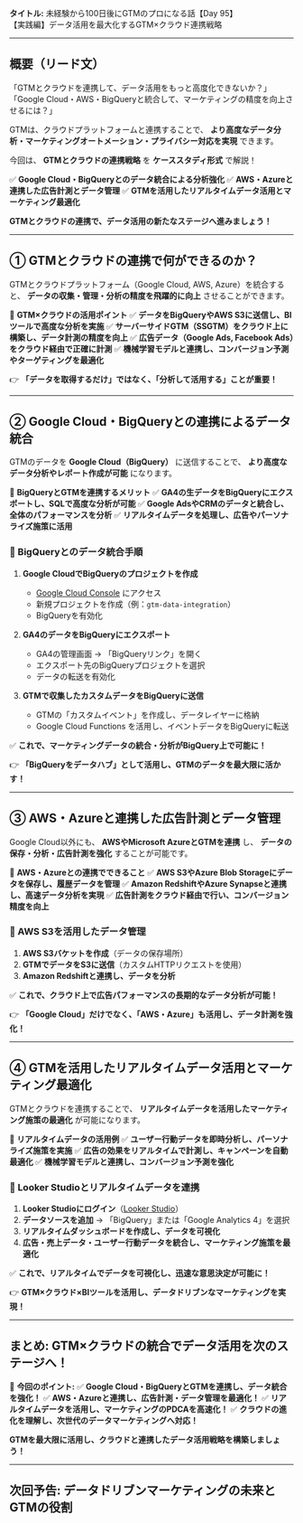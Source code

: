 **タイトル:**
未経験から100日後にGTMのプロになる話【Day 95】\
【実践編】データ活用を最大化するGTM×クラウド連携戦略

---

## **概要（リード文）**

「GTMとクラウドを連携して、データ活用をもっと高度化できないか？」
「Google Cloud・AWS・BigQueryと統合して、マーケティングの精度を向上させるには？」

GTMは、クラウドプラットフォームと連携することで、
**より高度なデータ分析・マーケティングオートメーション・プライバシー対応を実現** できます。

今回は、 **GTMとクラウドの連携戦略** を **ケーススタディ形式** で解説！

✅ **Google Cloud・BigQueryとのデータ統合による分析強化**
✅ **AWS・Azureと連携した広告計測とデータ管理**
✅ **GTMを活用したリアルタイムデータ活用とマーケティング最適化**

**GTMとクラウドの連携で、データ活用の新たなステージへ進みましょう！**

---

## **① GTMとクラウドの連携で何ができるのか？**

GTMとクラウドプラットフォーム（Google Cloud, AWS, Azure）を統合すると、
**データの収集・管理・分析の精度を飛躍的に向上** させることができます。

📌 **GTM×クラウドの活用ポイント**
✅ **データをBigQueryやAWS S3に送信し、BIツールで高度な分析を実施**
✅ **サーバーサイドGTM（SSGTM）をクラウド上に構築し、データ計測の精度を向上**
✅ **広告データ（Google Ads, Facebook Ads）をクラウド経由で正確に計測**
✅ **機械学習モデルと連携し、コンバージョン予測やターゲティングを最適化**

👉 **「データを取得するだけ」ではなく、「分析して活用する」ことが重要！**

---

## **② Google Cloud・BigQueryとの連携によるデータ統合**

GTMのデータを **Google Cloud（BigQuery）** に送信することで、
**より高度なデータ分析やレポート作成が可能** になります。

📌 **BigQueryとGTMを連携するメリット**
✅ **GA4の生データをBigQueryにエクスポートし、SQLで高度な分析が可能**
✅ **Google AdsやCRMのデータと統合し、全体のパフォーマンスを分析**
✅ **リアルタイムデータを処理し、広告やパーソナライズ施策に活用**

### **🔹 BigQueryとのデータ統合手順**

1. **Google CloudでBigQueryのプロジェクトを作成**
   - [Google Cloud Console](https://console.cloud.google.com/) にアクセス
   - 新規プロジェクトを作成（例：`gtm-data-integration`）
   - BigQueryを有効化

2. **GA4のデータをBigQueryにエクスポート**
   - GA4の管理画面 → 「BigQueryリンク」を開く
   - エクスポート先のBigQueryプロジェクトを選択
   - データの転送を有効化

3. **GTMで収集したカスタムデータをBigQueryに送信**
   - GTMの「カスタムイベント」を作成し、データレイヤーに格納
   - Google Cloud Functions を活用し、イベントデータをBigQueryに転送

✅ **これで、マーケティングデータの統合・分析がBigQuery上で可能に！**

👉 **「BigQueryをデータハブ」として活用し、GTMのデータを最大限に活かす！**

---

## **③ AWS・Azureと連携した広告計測とデータ管理**

Google Cloud以外にも、 **AWSやMicrosoft AzureとGTMを連携** し、
**データの保存・分析・広告計測を強化** することが可能です。

📌 **AWS・Azureとの連携でできること**
✅ **AWS S3やAzure Blob Storageにデータを保存し、履歴データを管理**
✅ **Amazon RedshiftやAzure Synapseと連携し、高速データ分析を実現**
✅ **広告計測をクラウド経由で行い、コンバージョン精度を向上**

### **🔹 AWS S3を活用したデータ管理**

1. **AWS S3バケットを作成**（データの保存場所）
2. **GTMでデータをS3に送信**（カスタムHTTPリクエストを使用）
3. **Amazon Redshiftと連携し、データを分析**

✅ **これで、クラウド上で広告パフォーマンスの長期的なデータ分析が可能！**

👉 **「Google Cloud」だけでなく、「AWS・Azure」も活用し、データ計測を強化！**

---

## **④ GTMを活用したリアルタイムデータ活用とマーケティング最適化**

GTMとクラウドを連携することで、
**リアルタイムデータを活用したマーケティング施策の最適化** が可能になります。

📌 **リアルタイムデータの活用例**
✅ **ユーザー行動データを即時分析し、パーソナライズ施策を実施**
✅ **広告の効果をリアルタイムで計測し、キャンペーンを自動最適化**
✅ **機械学習モデルと連携し、コンバージョン予測を強化**

### **🔹 Looker Studioとリアルタイムデータを連携**

1. **Looker Studioにログイン**（[Looker Studio](https://lookerstudio.google.com/)）
2. **データソースを追加** → 「BigQuery」または「Google Analytics 4」を選択
3. **リアルタイムダッシュボードを作成し、データを可視化**
4. **広告・売上データ・ユーザー行動データを統合し、マーケティング施策を最適化**

✅ **これで、リアルタイムでデータを可視化し、迅速な意思決定が可能に！**

👉 **GTM×クラウド×BIツールを活用し、データドリブンなマーケティングを実現！**

---

## **まとめ: GTM×クラウドの統合でデータ活用を次のステージへ！**

📌 **今回のポイント:**
✅ **Google Cloud・BigQueryとGTMを連携し、データ統合を強化！**
✅ **AWS・Azureと連携し、広告計測・データ管理を最適化！**
✅ **リアルタイムデータを活用し、マーケティングのPDCAを高速化！**
✅ **クラウドの進化を理解し、次世代のデータマーケティングへ対応！**

**GTMを最大限に活用し、クラウドと連携したデータ活用戦略を構築しましょう！**

---

## **次回予告: データドリブンマーケティングの未来とGTMの役割**